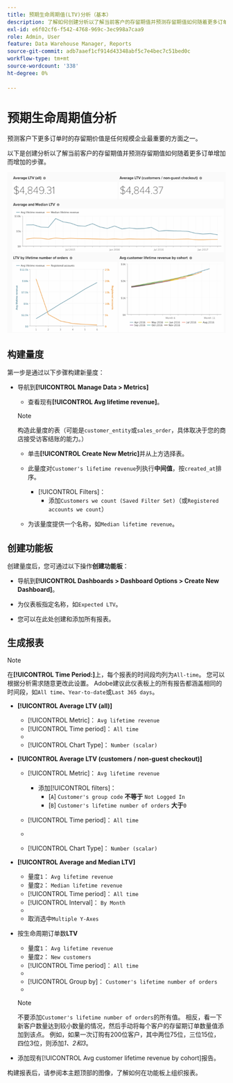 ```yaml
---
title: 预期生命周期值(LTV)分析（基本）
description: 了解如何创建分析以了解当前客户的存留期值并预测存留期值如何随着更多订单而增加。
exl-id: e6f02cf6-f542-4768-969c-3ec998a7caa9
role: Admin, User
feature: Data Warehouse Manager, Reports
source-git-commit: adb7aaef1cf914d43348abf5c7e4bec7c51bed0c
workflow-type: tm+mt
source-wordcount: '338'
ht-degree: 0%

---
```


# 预期生命周期值分析

预测客户下更多订单时的存留期价值是任何规模企业最重要的方面之一。

以下是创建分析以了解当前客户的存留期值并预测存留期值如何随着更多订单增加而增加的步骤。

![预期生命周期值](../../assets/expected_ltv_720.png)

## 构建量度

第一步是通过以下步骤构建新量度：
* 导航到&#x200B;**[!UICONTROL Manage Data > Metrics]**
   * 查看现有&#x200B;**[!UICONTROL Avg lifetime revenue]**。

  >[!NOTE]
  >
  >构造此量度的表（可能是`customer_entity`或`sales_order`，具体取决于您的商店接受访客结账的能力。）

   * 单击&#x200B;**[!UICONTROL Create New Metric]**&#x200B;并从上方选择表。
   * 此量度对`Customer's lifetime revenue`列执行&#x200B;**中间值**，按`created_at`排序。
      * [!UICONTROL Filters]：
         * 添加`Customers we count (Saved Filter Set)`（或`Registered accounts we count`）

   * 为该量度提供一个名称，如`Median lifetime revenue`。

## 创建功能板

创建量度后，您可通过以下操作&#x200B;**创建功能板**：
* 导航到&#x200B;**[!UICONTROL Dashboards > Dashboard Options > Create New Dashboard]**。
* 为仪表板指定名称，如`Expected LTV`。

* 您可以在此处创建和添加所有报表。

## 生成报表

>[!NOTE]
>
>在&#x200B;**[!UICONTROL Time Period:]**&#x200B;上，每个报表的时间段均列为`All-time`。 您可以根据分析需求随意更改此设置。 Adobe建议此仪表板上的所有报告都涵盖相同的时间段，如`All time`、`Year-to-date`或`Last 365 days`。

* **[!UICONTROL Average LTV (all)]**
   * [!UICONTROL Metric]： `Avg lifetime revenue`
   * [!UICONTROL Time period]： `All time`
   * 
     [！UICONTROL间隔]: `None`
   * [!UICONTROL Chart Type]： `Number (scalar)`

* **[!UICONTROL Average LTV (customers / non-guest checkout)]**
   * [!UICONTROL Metric]： `Avg lifetime revenue`
      * 添加[!UICONTROL filters]：
         * [`A`] `Customer's group code` **不等于** `Not Logged In`
         * [`B`] `Customer's lifetime number of orders` **大于**`0`

   * [!UICONTROL Time period]： `All time`
   * 
     [！UICONTROL间隔]: `None`
   * [!UICONTROL Chart Type]： `Number (scalar)`

* **[!UICONTROL Average and Median LTV]**
   * 量度`1`： `Avg lifetime revenue`
   * 量度`2`： `Median lifetime revenue`
   * [!UICONTROL Time period]： `All time`
   * [!UICONTROL Interval]： `By Month`
   * 
     [！UICONTROL图表类型]: `Line`
   * 取消选中`Multiple Y-Axes`

* 按生命周期订单数&#x200B;**LTV**
   * 量度`1`： `Avg lifetime revenue`
   * 量度`2`： `New customers`
   * [!UICONTROL Time period]： `All time`
   * 
     [！UICONTROL间隔]: `None`
   * [!UICONTROL Group by]： `Customer's lifetime number of orders`
   * 
     [！UICONTROL图表类型]: `Line`

  >[!NOTE]
  >
  >不要添加`Customer's lifetime number of orders`的所有值。 相反，看一下新客户数量达到较小数量的情况，然后手动将每个客户的存留期订单数量值添加到该点。 例如，如果一次订购有200位客户，其中两位75位，三位15位，四位3位，则添加&#x200B;*1、2和3*。

* 添加现有[!UICONTROL Avg customer lifetime revenue by cohort]报告。

构建报表后，请参阅本主题顶部的图像，了解如何在功能板上组织报表。
